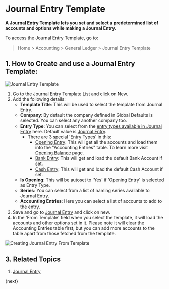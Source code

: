 <!-- add-breadcrumbs -->
# Journal Entry Template

**A Journal Entry Template lets you set and select a predetermined list of accounts and options while making a Journal Entry.**

To access the Journal Entry Template, go to:

> Home > Accounting > General Ledger > Journal Entry Template

## 1. How to Create and use a Journal Entry Template:

![Journal Entry Template](/docs/v13/assets/img/accounts/journal-entry-template.png)


  1. Go to the Journal Entry Template List and click on New.
  2. Add the following details:
      * **Template Title**: This will be used to select the template from Journal Entry.
      * **Company**: By default the company defined in Global Defaults is selected. You can select any another company too.
      * **Entry Type**: You can select from the [entry types available in Journal Entry](/docs/v13/user/manual/en/accounts/journal-entry#3-journal-entry-types) here. Default value is [Journal Entry](/docs/v13/user/manual/en/accounts/journal-entry#31-journal-entry).
        * There are 3 special 'Entry Types' in this:
          * [Opening Entry](/docs/v13/user/manual/en/accounts/journal-entry#311-opening-entry): This will get all the accounts and load them into the "Accounting Entries" table. To learn more visit [Opening Balance](/docs/v13/user/manual/en/accounts/opening-balance) page.
          * [Bank Entry](/docs/v13/user/manual/en/accounts/journal-entry#33-bank-entry): This will get and load the default Bank Account if set.
          * [Cash Entry](/docs/v13/user/manual/en/accounts/journal-entry#34-cash-entry): This will get and load the default Cash Account if set.
      * **Is Opening**: This will be autoset to 'Yes' if 'Opening Entry' is selected as Entry Type.
      * **Series**: You can select from a list of naming series available to Journal Entry.
      * **Accounting Entries**: Here you can select a list of accounts to add to the entry.
  3. Save and go to [Journal Entry](/docs/v13/user/manual/en/accounts/journal-entry#1-how-to-create-a-journal-entry) and click on new.
  4. In the 'From Template' field when you select the template, it will load the accounts and other options set in it. Please note it will clear the Accounting Entries table first, but you can add more accounts to the table apart from those fetched from the template.

![Creating Journal Entry From Template](/docs/v13/assets/img/accounts/create-journal-entry-from-template.gif)

## 3. Related Topics
  1. [Journal Entry](/docs/v13/user/manual/en/accounts/journal-entry)

  {next}
